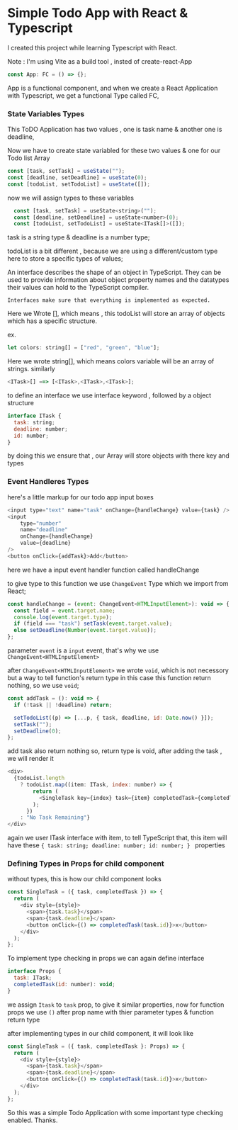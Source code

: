 # Simple Todo App with React & Typescript

I created this project while learning Typescript with React.

Note : I'm using Vite as a build tool , insted of create-react-App

```js
const App: FC = () => {};
```

App is a functional component, and when we create a React Application with Typescript,
we get a functional Type called FC,

### State Variables Types

This ToDO Application has two values , one is task name & another one is deadline,

Now we have to create state variabled for these two values & one for our Todo list Array

```js
const [task, setTask] = useState("");
const [deadline, setDeadline] = useState(0);
const [todoList, setTodoList] = useState([]);
```

now we will assign types to these variables

```js
  const [task, setTask] = useState<string>("");
  const [deadline, setDeadline] = useState<number>(0);
  const [todoList, setTodoList] = useState<ITask[]>([]);
```

task is a string type & deadline is a number type;

todoList is a bit different , because we are using a different/custom type here to store a specific types of values;

An interface describes the shape of an object in TypeScript. They can be used to provide information about object property names and the datatypes their values can hold to the TypeScript compiler.

```
Interfaces make sure that everything is implemented as expected.
```

Here we Wrote <ITask>[], which means , this todoList will store an array of objects which has a specific structure.

ex.

```js
let colors: string[] = ["red", "green", "blue"];
```

Here we wrote string[], which means colors variable will be an array of strings.
similarly

```js
<ITask>[] ==> [<ITask>,<ITask>,<ITask>];
```

to define an interface we use interface keyword , followed by a object structure

```js
interface ITask {
  task: string;
  deadline: number;
  id: number;
}
```

by doing this we ensure that , our Array will store objects with there key and types

### Event Handleres Types

here's a little markup for our todo app input boxes

```js
<input type="text" name="task" onChange={handleChange} value={task} />
<input
    type="number"
    name="deadline"
    onChange={handleChange}
    value={deadline}
/>
<button onClick={addTask}>Add</button>
```

here we have a input event handler function called handleChange

to give type to this function we use `ChangeEvent` Type which we import from React;

```js
const handleChange = (event: ChangeEvent<HTMLInputElement>): void => {
  const field = event.target.name;
  console.log(event.target.type);
  if (field === "task") setTask(event.target.value);
  else setDeadline(Number(event.target.value));
};
```

parameter `event` is a `input` event, that's why we use `ChangeEvent<HTMLInputElement>`

after `ChangeEvent<HTMLInputElement>` we wrote `void`, which is not necessory but a way to tell function's return type
in this case this function return nothing, so we use `void`;

```js
const addTask = (): void => {
  if (!task || !deadline) return;

  setTodoList((p) => [...p, { task, deadline, id: Date.now() }]);
  setTask("");
  setDeadline(0);
};
```

add task also return nothing so, return type is void,
after adding the task , we will render it

```js
<div>
  {todoList.length
    ? todoList.map((item: ITask, index: number) => {
        return (
          <SingleTask key={index} task={item} completedTask={completedTask} />
        );
      })
    : "No Task Remaining"}
</div>
```

again we user ITask interface with item, to tell TypeScript that, this item will have these `{ task: string; deadline: number; id: number; } ` properties

### Defining Types in Props for child component

without types, this is how our child component looks

```js
const SingleTask = ({ task, completedTask }) => {
  return (
    <div style={style}>
      <span>{task.task}</span>
      <span>{task.deadline}</span>
      <button onClick={() => completedTask(task.id)}>x</button>
    </div>
  );
};
```

To implement type checking in props we can again define interface

```js
interface Props {
  task: ITask;
  completedTask(id: number): void;
}
```

we assign `Itask` to `task` prop, to give it similar properties,
now for function props we use `()` after prop name with thier parameter types & function return type

after implementing types in our child component, it will look like

```js
const SingleTask = ({ task, completedTask }: Props) => {
  return (
    <div style={style}>
      <span>{task.task}</span>
      <span>{task.deadline}</span>
      <button onClick={() => completedTask(task.id)}>x</button>
    </div>
  );
};
```

So this was a simple Todo Application with some important type checking enabled.
Thanks.
